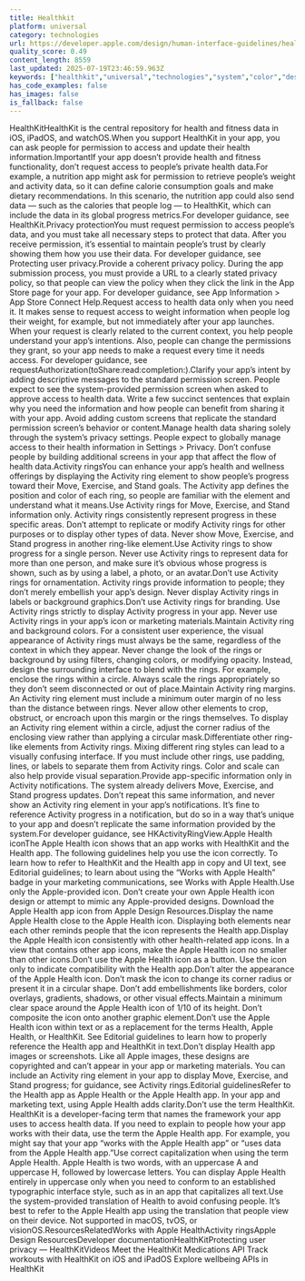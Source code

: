 ```yaml
---
title: Healthkit
platform: universal
category: technologies
url: https://developer.apple.com/design/human-interface-guidelines/healthkit
quality_score: 0.49
content_length: 8559
last_updated: 2025-07-19T23:46:59.963Z
keywords: ["healthkit","universal","technologies","system","color","design","branding","materials","visual","interface","icons","images"]
has_code_examples: false
has_images: false
is_fallback: false
---
```


HealthKitHealthKit is the central repository for health and fitness data in iOS, iPadOS, and watchOS.When you support HealthKit in your app, you can ask people for permission to access and update their health information.ImportantIf your app doesn’t provide health and fitness functionality, don’t request access to people’s private health data.For example, a nutrition app might ask for permission to retrieve people’s weight and activity data, so it can define calorie consumption goals and make dietary recommendations. In this scenario, the nutrition app could also send data — such as the calories that people log — to HealthKit, which can include the data in its global progress metrics.For developer guidance, see HealthKit.Privacy protectionYou must request permission to access people’s data, and you must take all necessary steps to protect that data. After you receive permission, it’s essential to maintain people’s trust by clearly showing them how you use their data. For developer guidance, see Protecting user privacy.Provide a coherent privacy policy. During the app submission process, you must provide a URL to a clearly stated privacy policy, so that people can view the policy when they click the link in the App Store page for your app. For developer guidance, see App Information > App Store Connect Help.Request access to health data only when you need it. It makes sense to request access to weight information when people log their weight, for example, but not immediately after your app launches. When your request is clearly related to the current context, you help people understand your app’s intentions. Also, people can change the permissions they grant, so your app needs to make a request every time it needs access. For developer guidance, see requestAuthorization(toShare:read:completion:).Clarify your app’s intent by adding descriptive messages to the standard permission screen. People expect to see the system-provided permission screen when asked to approve access to health data. Write a few succinct sentences that explain why you need the information and how people can benefit from sharing it with your app. Avoid adding custom screens that replicate the standard permission screen’s behavior or content.Manage health data sharing solely through the system’s privacy settings. People expect to globally manage access to their health information in Settings > Privacy. Don’t confuse people by building additional screens in your app that affect the flow of health data.Activity ringsYou can enhance your app’s health and wellness offerings by displaying the Activity ring element to show people’s progress toward their Move, Exercise, and Stand goals. The Activity app defines the position and color of each ring, so people are familiar with the element and understand what it means.Use Activity rings for Move, Exercise, and Stand information only. Activity rings consistently represent progress in these specific areas. Don’t attempt to replicate or modify Activity rings for other purposes or to display other types of data. Never show Move, Exercise, and Stand progress in another ring-like element.Use Activity rings to show progress for a single person. Never use Activity rings to represent data for more than one person, and make sure it’s obvious whose progress is shown, such as by using a label, a photo, or an avatar.Don’t use Activity rings for ornamentation. Activity rings provide information to people; they don’t merely embellish your app’s design. Never display Activity rings in labels or background graphics.Don’t use Activity rings for branding. Use Activity rings strictly to display Activity progress in your app. Never use Activity rings in your app’s icon or marketing materials.Maintain Activity ring and background colors. For a consistent user experience, the visual appearance of Activity rings must always be the same, regardless of the context in which they appear. Never change the look of the rings or background by using filters, changing colors, or modifying opacity. Instead, design the surrounding interface to blend with the rings. For example, enclose the rings within a circle. Always scale the rings appropriately so they don’t seem disconnected or out of place.Maintain Activity ring margins. An Activity ring element must include a minimum outer margin of no less than the distance between rings. Never allow other elements to crop, obstruct, or encroach upon this margin or the rings themselves. To display an Activity ring element within a circle, adjust the corner radius of the enclosing view rather than applying a circular mask.Differentiate other ring-like elements from Activity rings. Mixing different ring styles can lead to a visually confusing interface. If you must include other rings, use padding, lines, or labels to separate them from Activity rings. Color and scale can also help provide visual separation.Provide app-specific information only in Activity notifications. The system already delivers Move, Exercise, and Stand progress updates. Don’t repeat this same information, and never show an Activity ring element in your app’s notifications. It’s fine to reference Activity progress in a notification, but do so in a way that’s unique to your app and doesn’t replicate the same information provided by the system.For developer guidance, see HKActivityRingView.Apple Health iconThe Apple Health icon shows that an app works with HealthKit and the Health app. The following guidelines help you use the icon correctly. To learn how to refer to HealthKit and the Health app in copy and UI text, see Editorial guidelines; to learn about using the “Works with Apple Health” badge in your marketing communications, see Works with Apple Health.Use only the Apple-provided icon. Don’t create your own Apple Health icon design or attempt to mimic any Apple-provided designs. Download the Apple Health app icon from Apple Design Resources.Display the name Apple Health close to the Apple Health icon. Displaying both elements near each other reminds people that the icon represents the Health app.Display the Apple Health icon consistently with other health-related app icons. In a view that contains other app icons, make the Apple Health icon no smaller than other icons.Don’t use the Apple Health icon as a button. Use the icon only to indicate compatibility with the Health app.Don’t alter the appearance of the Apple Health icon. Don’t mask the icon to change its corner radius or present it in a circular shape. Don’t add embellishments like borders, color overlays, gradients, shadows, or other visual effects.Maintain a minimum clear space around the Apple Health icon of 1/10 of its height. Don’t composite the icon onto another graphic element.Don’t use the Apple Health icon within text or as a replacement for the terms Health, Apple Health, or HealthKit. See Editorial guidelines to learn how to properly reference the Health app and HealthKit in text.Don’t display Health app images or screenshots. Like all Apple images, these designs are copyrighted and can’t appear in your app or marketing materials. You can include an Activity ring element in your app to display Move, Exercise, and Stand progress; for guidance, see Activity rings.Editorial guidelinesRefer to the Health app as Apple Health or the Apple Health app. In your app and marketing text, using Apple Health adds clarity.Don’t use the term HealthKit. HealthKit is a developer-facing term that names the framework your app uses to access health data. If you need to explain to people how your app works with their data, use the term the Apple Health app. For example, you might say that your app “works with the Apple Health app” or “uses data from the Apple Health app.”Use correct capitalization when using the term Apple Health. Apple Health is two words, with an uppercase A and uppercase H, followed by lowercase letters. You can display Apple Health entirely in uppercase only when you need to conform to an established typographic interface style, such as in an app that capitalizes all text.Use the system-provided translation of Health to avoid confusing people. It’s best to refer to the Apple Health app using the translation that people view on their device. Not supported in macOS, tvOS, or visionOS.ResourcesRelatedWorks with Apple HealthActivity ringsApple Design ResourcesDeveloper documentationHealthKitProtecting user privacy — HealthKitVideos Meet the HealthKit Medications API Track workouts with HealthKit on iOS and iPadOS Explore wellbeing APIs in HealthKit